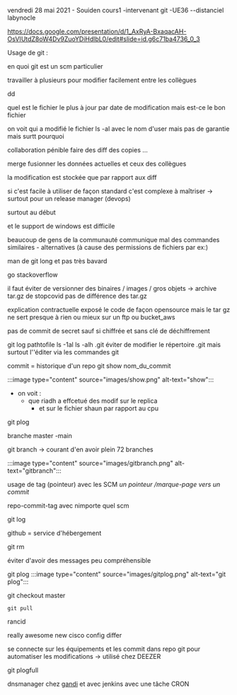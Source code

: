 vendredi 28 mai 2021 - Souiden cours1 -intervenant git -UE36 --distanciel
labynocle


https://docs.google.com/presentation/d/1_AxRyA-BxaqacAH-OsVIUtdZ8oW4Dv9ZuoYDiHdlbL0/edit#slide=id.g6c71ba4736_0_3

Usage de git :

en quoi git est un scm particulier


travailler à plusieurs pour modifier facilement entre les collègues


dd


quel est le fichier le plus à jour par date de modification mais est-ce le bon fichier


on voit qui a modifié le fichier ls -al avec le nom d'user mais pas de garantie mais surtt pourquoi


collaboration pénible faire des diff des copies ...


merge fusionner les données actuelles et ceux des collègues 

la modification est stockée que par rapport aux diff


si c'est facile à utiliser de façon standard c'est complexe à maîtriser -> surtout pour un release manager (devops)


surtout au début

et le support de windows est difficile

beaucoup de gens de la communauté communique mal des commandes similaires - alternatives (à cause des permissions de fichiers par ex:)



man de git long et pas très bavard


go stackoverflow


il faut éviter de versionner des binaires / images / gros objets 
-> archive tar.gz de stopcovid 
pas de différence des tar.gz


explication contractuelle exposé le code de façon opensource mais le tar gz ne sert presque à rien ou mieux sur un ftp ou bucket_aws

pas de commit de secret sauf si chiffrée et sans clé de déchiffrement


git log pathtofile
ls -1al
ls -alh .git
éviter de modifier le répertoire .git mais surtout l''éditer via les commandes git

commit = historique d'un repo
git show nom_du_commit

:::image type="content" source="images/show.png" alt-text="show":::

- on voit :
    - que riadh a effcetué des modif sur le replica
        - et sur le fichier shaun par rapport au cpu

git plog


branche master -main


git branch -> courant d'en avoir plein 72 branches

:::image type="content" source="images/gitbranch.png" alt-text="gitbranch":::


usage de tag (pointeur) avec les SCM *un pointeur /marque-page vers un commit*

repo-commit-tag avec nimporte quel scm


git log


github = service d'hébergement

git rm



éviter d'avoir des messages peu compréhensible

git plog
:::image type="content" source="images/gitplog.png" alt-text="git plog":::



git checkout master


`git pull`


rancid

really awesome new cisco config differ

se connecte sur les équipements et les commit dans repo git pour automatiser les modifications  -> utilisé chez DEEZER


git plogfull


dnsmanager chez [gandi](https://www.gandi.net/fr) et avec jenkins avec une tâche CRON


